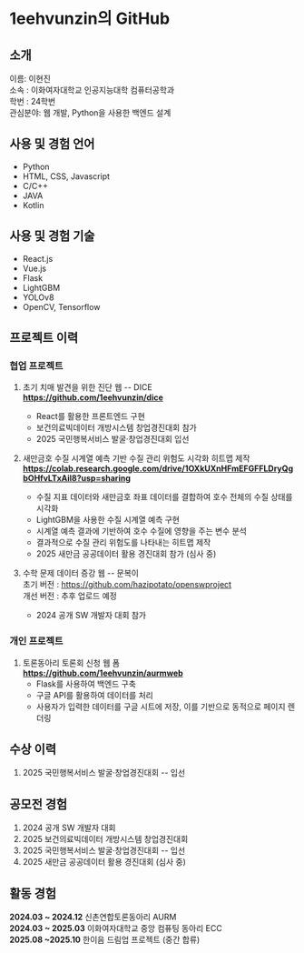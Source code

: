 # 1eehvunzin의 GitHub

## 소개
이름: 이현진<br>
소속 : 이화여자대학교 인공지능대학 컴퓨터공학과<br>
학번 : 24학번<br>
관심분야: 웹 개발, Python을 사용한 백엔드 설계<br>

## 사용 및 경험 언어
+ Python
+ HTML, CSS, Javascript
+ C/C++
+ JAVA
+ Kotlin

## 사용 및 경험 기술
+ React.js
+ Vue.js
+ Flask
+ LightGBM
+ YOLOv8
+ OpenCV, Tensorflow

## 프로젝트 이력
### 협업 프로젝트
1. 초기 치매 발견을 위한 진단 웹 -- DICE <br>
   **https://github.com/1eehvunzin/dice**
   + React를 활용한 프론트엔드 구현
   + 보건의료빅데이터 개방시스템 창업경진대회 참가
   + 2025 국민행복서비스 발굴·창업경진대회 입선
     
2. 새만금호 수질 시계열 예측 기반 수질 관리 위험도 시각화 히트맵 제작 <br>
   **https://colab.research.google.com/drive/1OXkUXnHFmEFGFFLDryQgbOHfvLTxAil8?usp=sharing**
   + 수질 지표 데이터와 새만금호 좌표 데이터를 결합하여 호수 전체의 수질 상태를 시각화
   + LightGBM을 사용한 수질 시계열 예측 구현
   + 시계열 예측 결과에 기반하여 호수 수질에 영향을 주는 변수 분석
   + 결과적으로 수질 관리 위험도를 나타내는 히트맵 제작
   + 2025 새만금 공공데이터 활용 경진대회 참가 (심사 중)
  
2. 수학 문제 데이터 증강 웹 -- 문복이 <br>
   초기 버전 : https://github.com/hazipotato/openswproject <br>
   개선 버전 : 추후 업로드 예정
   + 2024 공개 SW 개발자 대회 참가

### 개인 프로젝트
1. 토론동아리 토론회 신청 웹 폼 <br>
   **https://github.com/1eehvunzin/aurmweb**
   + Flask를 사용하여 백엔드 구축
   + 구글 API를 활용하여 데이터를 처리
   + 사용자가 입력한 데이터를 구글 시트에 저장, 이를 기반으로 동적으로 페이지 렌더링

## 수상 이력
1. 2025 국민행복서비스 발굴·창업경진대회 -- 입선

## 공모전 경험
1. 2024 공개 SW 개발자 대회
2. 2025 보건의료빅데이터 개방시스템 창업경진대회
3. 2025 국민행복서비스 발굴·창업경진대회 -- 입선
4. 2025 새만금 공공데이터 활용 경진대회 (심사 중)

<!--## 코딩, 알고리즘 대회 경험
1. -->

## 활동 경험
**2024.03 ~ 2024.12** 신촌연합토론동아리 AURM <br>
**2024.03 ~ 2025.03** 이화여자대학교 중앙 컴퓨팅 동아리 ECC <br>
**2025.08 ~2025.10** 한이음 드림업 프로젝트 (중간 합류)

  
